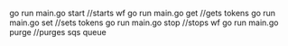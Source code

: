 go run main.go start //starts wf
go run main.go get //gets tokens
go run main.go set //sets tokens
go run main.go stop //stops wf
go run main.go purge //purges sqs queue

